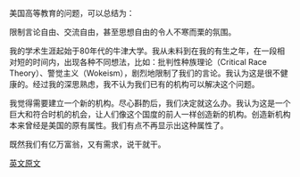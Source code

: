 美国高等教育的问题，可以总结为：

限制言论自由、交流自由，甚至思想自由的令人不寒而栗的氛围。

我的学术生涯起始于80年代的牛津大学。我从未料到在我的有生之年，在一段相对短的时间内，出现各种不同想法，比如：批判性种族理论（Critical Race Theory）、警觉主义（Wokeism），剧烈地限制了我们的言论。我认为这是很不健康的。经过我的深思熟虑，我不认为我们已有的机构可以解决这个问题。

我觉得需要建立一个新的机构。尽心斟酌后，我们决定就这么办。我认为这是一个巨大和符合时机的机会，让人们像这个国度的前人一样创造新的机构。创造新机构本来曾经是美国的原有属性。我们有点不再显示出这种属性了。

既然我们有亿万富翁，又有需求，说干就干。

[英文原文](https://github.com/Carl-Zhuan-Yuan/Lex-Fridman-Podcast-Chinese-Discussion/blob/main/thoughts/20211108_Niall_Ferguson/%E8%A8%80%E8%AE%BA%E5%AE%B9%E9%94%99%E7%9A%84%E6%B0%9B%E5%9B%B4_%E7%BB%8F%E5%85%B8%E6%B2%89%E6%B7%80%E5%89%8D%E6%B2%BF%E7%A7%91%E6%8A%80%E5%B9%B6%E4%B8%BE_%E4%B8%BA%E5%BD%93%E4%BB%A3%E6%96%B0%E9%94%90%E6%8F%90%E4%BE%9B%E7%A8%80%E7%BC%BA%E9%80%89%E6%8B%A9_2021%E5%B9%B4%E5%BA%95%E4%B8%BA%E6%AD%A4%E6%96%B0%E7%AB%8B%E7%9A%84%E7%A7%81%E7%AB%8B%E5%A5%A5%E6%96%AF%E6%B1%80%E5%A4%A7%E5%AD%A6_University_of_Austin_UATX.md)
